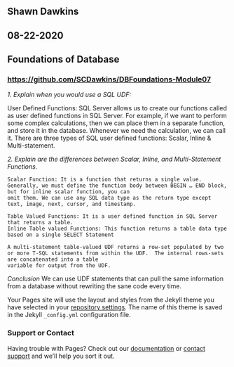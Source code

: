 ## Shawn Dawkins
## 08-22-2020
## Foundations of Database 
### https://github.com/SCDawkins/DBFoundations-Module07


_1.	Explain when you would use a SQL UDF:_

User Defined Functions: SQL Server allows us to create our functions called as user defined functions in SQL Server. For example, if we want to perform some complex calculations, then we can place them in a separate function, and store it in the database. Whenever we need the calculation, we can call it. There are three types of SQL user defined functions: Scalar, Inline & Multi-statement.

_2. Explain are the differences between Scalar, Inline, and Multi-Statement Functions._

    Scalar Function: It is a function that returns a single value. Generally, we must define the function body between BEGIN … END block, but for inline scalar function, you can 
    omit them. We can use any SQL data type as the return type except text, image, next, cursor, and timestamp.

    Table Valued Functions: It is a user defined function in SQL Server that returns a table.
    Inline Table valued Functions: This function returns a table data type based on a single SELECT Statement

    A multi-statement table-valued UDF returns a row-set populated by two or more T-SQL statements from within the UDF.  The internal rows-sets are concatenated into a table 
    variable for output from the UDF. 

_Conclusion_ 
   We can use UDF statements that can pull the same information from a database without rewriting the sane code every time.



Your Pages site will use the layout and styles from the Jekyll theme you have selected in your [repository settings](https://github.com/SCDawkins/DBFoundations-Module07/settings). The name of this theme is saved in the Jekyll `_config.yml` configuration file.

### Support or Contact

Having trouble with Pages? Check out our [documentation](https://docs.github.com/categories/github-pages-basics/) or [contact support](https://github.com/contact) and we’ll help you sort it out.
